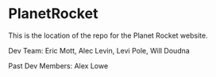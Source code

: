 # PlanetRocket
This is the location of the repo for the Planet Rocket website. 

Dev Team: 
Eric Mott, 
Alec Levin, 
Levi Pole,
Will Doudna

Past Dev Members: 
Alex Lowe
